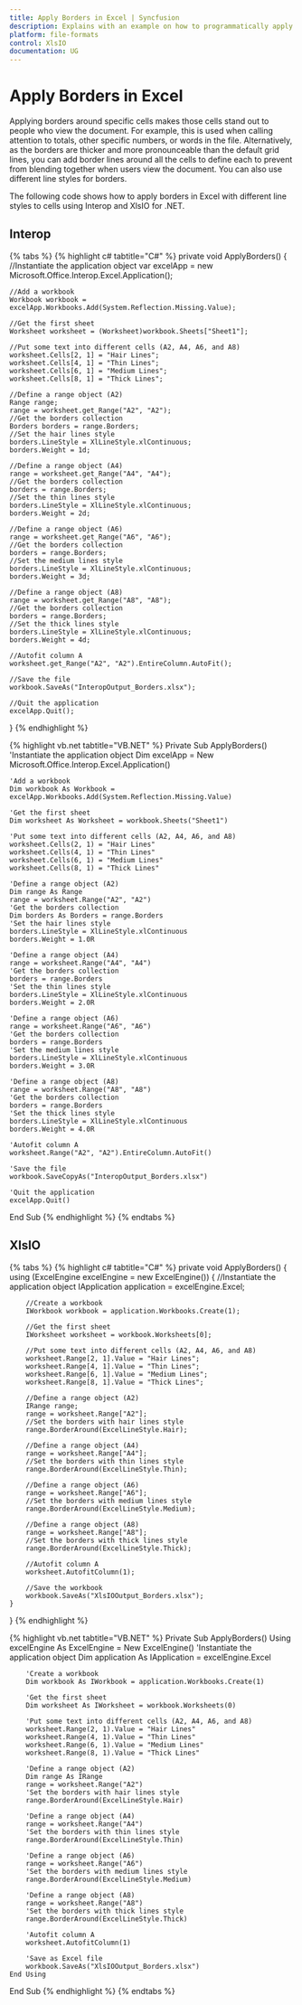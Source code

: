 ```yaml
---
title: Apply Borders in Excel | Syncfusion
description: Explains with an example on how to programmatically apply borders in Excel with different line styles using Interop and XlsIO.
platform: file-formats
control: XlsIO
documentation: UG
---
```


# Apply Borders in Excel

Applying borders around specific cells makes those cells stand out to people who view the document. For example, this is used when calling attention to totals, other specific numbers, or words in the file. Alternatively, as the borders are thicker and more pronounceable than the default grid lines, you can add border lines around all the cells to define each to prevent from blending together when users view the document. You can also use different line styles for borders.

The following code shows how to apply borders in Excel with different line styles to cells using Interop and XlsIO for .NET.

## Interop

{% tabs %}
{% highlight c# tabtitle="C#" %}
private void ApplyBorders()
{
    //Instantiate the application object
    var excelApp = new Microsoft.Office.Interop.Excel.Application();

    //Add a workbook
    Workbook workbook = excelApp.Workbooks.Add(System.Reflection.Missing.Value);

    //Get the first sheet
    Worksheet worksheet = (Worksheet)workbook.Sheets["Sheet1"];

    //Put some text into different cells (A2, A4, A6, and A8)
    worksheet.Cells[2, 1] = "Hair Lines";
    worksheet.Cells[4, 1] = "Thin Lines";
    worksheet.Cells[6, 1] = "Medium Lines";
    worksheet.Cells[8, 1] = "Thick Lines";

    //Define a range object (A2)
    Range range;
    range = worksheet.get_Range("A2", "A2");
    //Get the borders collection
    Borders borders = range.Borders;
    //Set the hair lines style
    borders.LineStyle = XlLineStyle.xlContinuous;
    borders.Weight = 1d;

    //Define a range object (A4)
    range = worksheet.get_Range("A4", "A4");
    //Get the borders collection
    borders = range.Borders;
    //Set the thin lines style
    borders.LineStyle = XlLineStyle.xlContinuous;
    borders.Weight = 2d;

    //Define a range object (A6)
    range = worksheet.get_Range("A6", "A6");
    //Get the borders collection
    borders = range.Borders;
    //Set the medium lines style
    borders.LineStyle = XlLineStyle.xlContinuous;
    borders.Weight = 3d;

    //Define a range object (A8)
    range = worksheet.get_Range("A8", "A8");
    //Get the borders collection
    borders = range.Borders;
    //Set the thick lines style
    borders.LineStyle = XlLineStyle.xlContinuous;
    borders.Weight = 4d;

    //Autofit column A
    worksheet.get_Range("A2", "A2").EntireColumn.AutoFit();

    //Save the file
    workbook.SaveAs("InteropOutput_Borders.xlsx");

    //Quit the application
    excelApp.Quit();
}
{% endhighlight %}

{% highlight vb.net tabtitle="VB.NET" %}
Private Sub ApplyBorders()
    'Instantiate the application object
    Dim excelApp = New Microsoft.Office.Interop.Excel.Application()

    'Add a workbook
    Dim workbook As Workbook = excelApp.Workbooks.Add(System.Reflection.Missing.Value)

    'Get the first sheet
    Dim worksheet As Worksheet = workbook.Sheets("Sheet1")

    'Put some text into different cells (A2, A4, A6, and A8)
    worksheet.Cells(2, 1) = "Hair Lines"
    worksheet.Cells(4, 1) = "Thin Lines"
    worksheet.Cells(6, 1) = "Medium Lines"
    worksheet.Cells(8, 1) = "Thick Lines"

    'Define a range object (A2)
    Dim range As Range
    range = worksheet.Range("A2", "A2")
    'Get the borders collection
    Dim borders As Borders = range.Borders
    'Set the hair lines style
    borders.LineStyle = XlLineStyle.xlContinuous
    borders.Weight = 1.0R

    'Define a range object (A4)
    range = worksheet.Range("A4", "A4")
    'Get the borders collection
    borders = range.Borders
    'Set the thin lines style
    borders.LineStyle = XlLineStyle.xlContinuous
    borders.Weight = 2.0R

    'Define a range object (A6)
    range = worksheet.Range("A6", "A6")
    'Get the borders collection
    borders = range.Borders
    'Set the medium lines style
    borders.LineStyle = XlLineStyle.xlContinuous
    borders.Weight = 3.0R

    'Define a range object (A8)
    range = worksheet.Range("A8", "A8")
    'Get the borders collection
    borders = range.Borders
    'Set the thick lines style
    borders.LineStyle = XlLineStyle.xlContinuous
    borders.Weight = 4.0R

    'Autofit column A
    worksheet.Range("A2", "A2").EntireColumn.AutoFit()

    'Save the file
    workbook.SaveCopyAs("InteropOutput_Borders.xlsx")

    'Quit the application
    excelApp.Quit()
End Sub
{% endhighlight %}
{% endtabs %}

## XlsIO

{% tabs %}
{% highlight c# tabtitle="C#" %}
private void ApplyBorders()
{
    using (ExcelEngine excelEngine = new ExcelEngine())
    {
        //Instantiate the application object
        IApplication application = excelEngine.Excel;

        //Create a workbook
        IWorkbook workbook = application.Workbooks.Create(1);

        //Get the first sheet
        IWorksheet worksheet = workbook.Worksheets[0];

        //Put some text into different cells (A2, A4, A6, and A8)
        worksheet.Range[2, 1].Value = "Hair Lines";
        worksheet.Range[4, 1].Value = "Thin Lines";
        worksheet.Range[6, 1].Value = "Medium Lines";
        worksheet.Range[8, 1].Value = "Thick Lines";

        //Define a range object (A2)
        IRange range;
        range = worksheet.Range["A2"];
        //Set the borders with hair lines style
        range.BorderAround(ExcelLineStyle.Hair);

        //Define a range object (A4)
        range = worksheet.Range["A4"];
        //Set the borders with thin lines style
        range.BorderAround(ExcelLineStyle.Thin);

        //Define a range object (A6)
        range = worksheet.Range["A6"];
        //Set the borders with medium lines style
        range.BorderAround(ExcelLineStyle.Medium);

        //Define a range object (A8)
        range = worksheet.Range["A8"];
        //Set the borders with thick lines style
        range.BorderAround(ExcelLineStyle.Thick);

        //Autofit column A
        worksheet.AutofitColumn(1);

        //Save the workbook
        workbook.SaveAs("XlsIOOutput_Borders.xlsx");
    }
}
{% endhighlight %}

{% highlight vb.net tabtitle="VB.NET" %}
Private Sub ApplyBorders()
    Using excelEngine As ExcelEngine = New ExcelEngine()
        'Instantiate the application object
        Dim application As IApplication = excelEngine.Excel

        'Create a workbook
        Dim workbook As IWorkbook = application.Workbooks.Create(1)

        'Get the first sheet
        Dim worksheet As IWorksheet = workbook.Worksheets(0)

        'Put some text into different cells (A2, A4, A6, and A8)
        worksheet.Range(2, 1).Value = "Hair Lines"
        worksheet.Range(4, 1).Value = "Thin Lines"
        worksheet.Range(6, 1).Value = "Medium Lines"
        worksheet.Range(8, 1).Value = "Thick Lines"

        'Define a range object (A2)
        Dim range As IRange
        range = worksheet.Range("A2")
        'Set the borders with hair lines style
        range.BorderAround(ExcelLineStyle.Hair)

        'Define a range object (A4)
        range = worksheet.Range("A4")
        'Set the borders with thin lines style
        range.BorderAround(ExcelLineStyle.Thin)

        'Define a range object (A6)
        range = worksheet.Range("A6")
        'Set the borders with medium lines style
        range.BorderAround(ExcelLineStyle.Medium)

        'Define a range object (A8)
        range = worksheet.Range("A8")
        'Set the borders with thick lines style
        range.BorderAround(ExcelLineStyle.Thick)

        'Autofit column A
        worksheet.AutofitColumn(1)

        'Save as Excel file
        workbook.SaveAs("XlsIOOutput_Borders.xlsx")
    End Using
End Sub
{% endhighlight %}
{% endtabs %}
